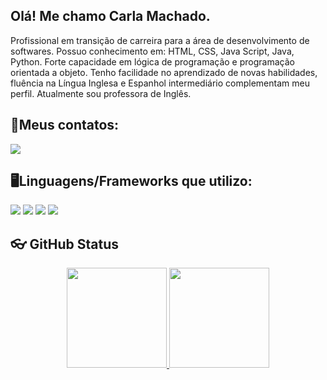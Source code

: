 

## Olá! Me chamo Carla Machado.
Profissional em transição de carreira para a área de desenvolvimento de softwares. Possuo conhecimento em: HTML, CSS, Java Script, Java, Python. Forte capacidade em lógica de programação e programação orientada a objeto.
Tenho facilidade no aprendizado de novas habilidades, fluência na Língua Inglesa e Espanhol intermediário complementam meu perfil.
Atualmente sou professora de Inglês.

## 📱Meus contatos:
[![](https://img.shields.io/badge/LinkedIn-0077B5?style=for-the-badge&logo=linkedin&logoColor=white)](https://www.linkedin.com/in/carlamachadom/)



## 🖥️Linguagens/Frameworks que utilizo:
![](https://img.shields.io/badge/HTML5-E34F26?style=for-the-badge&logo=html5&logoColor=white)
![](https://img.shields.io/badge/CSS3-1572B6?style=for-the-badge&logo=css3&logoColor=white)
![](https://img.shields.io/badge/JavaScript-F7DF1E?style=for-the-badge&logo=javascript&logoColor=black)
![](https://img.shields.io/badge/Python-3776AB?style=for-the-badge&logo=python&logoColor=white)




## 👓 GitHub Status
<div align="center">
  <a href="https://github.com/CarlaMachadoM">
  <img height="160rem" src="https://github-readme-stats.vercel.app/api?username=CarlaMachadoM&show_icons=true&theme=dracula&title_color=fc036c&text_color=08807b&include_all_commits=true&count_private=true"/>
  <img height="160rem" src="https://github-readme-stats.vercel.app/api/top-langs/?username=CarlaMachadoM&title_color=f0cdab&text_color=b6d4bb&layout=compact&langs_count=7&theme=dracula"/>
</div>
